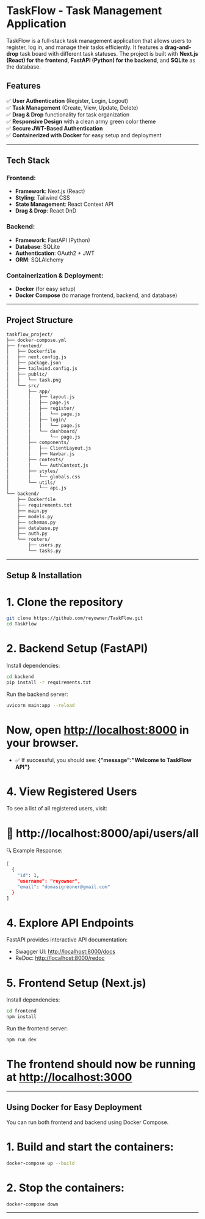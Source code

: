 # TaskFlow - Task Management Application  

TaskFlow is a full-stack task management application that allows users to register, log in, and manage their tasks efficiently. It features a **drag-and-drop** task board with different task statuses. The project is built with **Next.js (React) for the frontend**, **FastAPI (Python) for the backend**, and **SQLite** as the database.

## Features  

✅ **User Authentication** (Register, Login, Logout)  
✅ **Task Management** (Create, View, Update, Delete)  
✅ **Drag & Drop** functionality for task organization  
✅ **Responsive Design** with a clean army green color theme  
✅ **Secure JWT-Based Authentication**  
✅ **Containerized with Docker** for easy setup and deployment

---

## Tech Stack  

### Frontend:  
- **Framework**: Next.js (React)  
- **Styling**: Tailwind CSS  
- **State Management**: React Context API  
- **Drag & Drop**: React DnD  

### Backend:  
- **Framework**: FastAPI (Python)  
- **Database**: SQLite  
- **Authentication**: OAuth2 + JWT  
- **ORM**: SQLAlchemy  

### Containerization & Deployment:  
- **Docker** (for easy setup)  
- **Docker Compose** (to manage frontend, backend, and database)

---

## Project Structure 
```bash
taskflow_project/
├── docker-compose.yml
├── frontend/
│   ├── Dockerfile
│   ├── next.config.js
│   ├── package.json
│   ├── tailwind.config.js
│   ├── public/
│   │   └── task.png
│   └── src/
│       ├── app/
│       │   ├── layout.js
│       │   ├── page.js
│       │   ├── register/
│       │   │   └── page.js
│       │   ├── login/
│       │   │   └── page.js
│       │   └── dashboard/
│       │       └── page.js
│       ├── components/
│       │   ├── ClientLayout.js
│       │   ├── Navbar.js
│       ├── contexts/
│       │   └── AuthContext.js
│       ├── styles/
│       │   └── globals.css
│       └── utils/
│           └── api.js
└── backend/
    ├── Dockerfile
    ├── requirements.txt
    ├── main.py
    ├── models.py
    ├── schemas.py
    ├── database.py
    ├── auth.py
    └── routers/
        ├── users.py
        └── tasks.py
```

---

## Setup & Installation

# 1. Clone the repository
```bash
git clone https://github.com/reyowner/TaskFlow.git
cd TaskFlow
```

# 2. Backend Setup (FastAPI)
Install dependencies:
```bash
cd backend
pip install -r requirements.txt
```
Run the backend server:
```bash
uvicorn main:app --reload
```

# Now, open [http://localhost:8000](http://localhost:8000) in your browser.
- ✅ If successful, you should see: **{"message":"Welcome to TaskFlow API"}**

# 4. View Registered Users
To see a list of all registered users, visit:
# 📌 http://localhost:8000/api/users/all
🔍 Example Response:
```bash
[
  {
    "id": 1,
    "username": "reyowner",
    "email": "domasigreoner@gmail.com"
  }
]
```

# 4. Explore API Endpoints
FastAPI provides interactive API documentation:
- Swagger UI: [http://localhost:8000/docs](http://localhost:8000/docs)
- ReDoc: [http://localhost:8000/redoc](http://localhost:8000/redoc)

# 5. Frontend Setup (Next.js)
Install dependencies:
```bash
cd frontend
npm install
```
Run the frontend server:
```bash
npm run dev
```

# The frontend should now be running at [http://localhost:3000](http://localhost:3000)

---

## Using Docker for Easy Deployment
You can run both frontend and backend using Docker Compose.
# 1. Build and start the containers:
```bash
docker-compose up --build
```

# 2. Stop the containers:
```bash
docker-compose down
```

---

